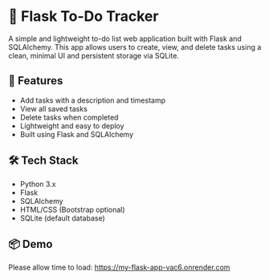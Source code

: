 # 📝 Flask To-Do Tracker

A simple and lightweight to-do list web application built with Flask and SQLAlchemy. This app allows users to create, view, and delete tasks using a clean, minimal UI and persistent storage via SQLite.

## 🚀 Features

- Add tasks with a description and timestamp
- View all saved tasks
- Delete tasks when completed
- Lightweight and easy to deploy
- Built using Flask and SQLAlchemy

## 🛠️ Tech Stack

- Python 3.x
- Flask
- SQLAlchemy
- HTML/CSS (Bootstrap optional)
- SQLite (default database)

## 📦 Demo
Please allow time to load:
https://my-flask-app-vac6.onrender.com
